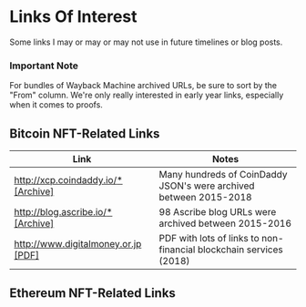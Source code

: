 # Links Of Interest

Some links I may or may or may not use in future timelines or blog posts.

### Important Note

For bundles of Wayback Machine archived URLs, be sure to sort by the "From" column. We're only really interested in early year links, especially when it comes to proofs.

## Bitcoin NFT-Related Links

| Link | Notes |
|------|-------|
| [http://xcp.coindaddy.io/* [Archive]](https://web.archive.org/web/*/xcp.coindaddy.io/*) | Many hundreds of CoinDaddy JSON's were archived between 2015-2018 |
| [http://blog.ascribe.io/* [Archive]](https://web.archive.org/web/*/http://blog.ascribe.io/*) | 98 Ascribe blog URLs were archived between 2015-2016 |
| [http://www.digitalmoney.or.jp [PDF]](http://www.digitalmoney.or.jp/wp-content/uploads/2018/02/201801_BlockChain_Usecase_NonFinancial_EN_v4.pdf) | PDF with lots of links to non-financial blockchain services (2018) |

## Ethereum NFT-Related Links


